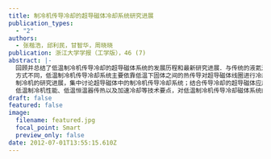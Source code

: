 ```yaml
---
title: 制冷机传导冷却的超导磁体冷却系统研究进展
publication_types:
  - "2"
authors:
  - 张楷浩，邱利民，甘智华，周晓晓
publication: 浙江大学学报（工学版），46 (7)
abstract: |-
  回顾并总结了低温制冷机传导冷却的超导磁体系统的发展历程和最新研究进展．与传统的液氦浸泡冷却
  方式不同，低温制冷机传导冷却系统主要依靠低温下固体之间的热传导对超导磁体线圈进行冷却．基于小型低温
  制冷机的研究进展，集中讨论超导磁体中的制冷机传导冷却系统；结合传导冷却的超导磁体应用，讨论传导冷却中
  低温制冷机性能、低温恒温器传热以及加速冷却等技术要点，对低温制冷机传导冷却磁体系统的发展进行了展望．
draft: false
featured: false
image:
  filename: featured.jpg
  focal_point: Smart
  preview_only: false
date: 2012-07-01T13:55:15.610Z
---
```


